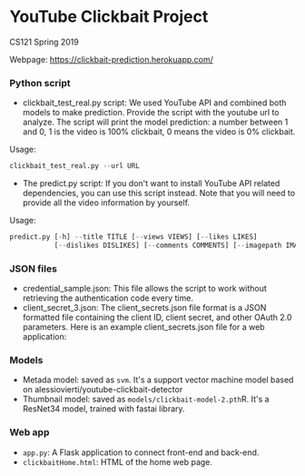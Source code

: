 # YouTube Clickbait Project
CS121 Spring 2019

Webpage: https://clickbait-prediction.herokuapp.com/

### Python script

* clickbait_test_real.py script: We used YouTube API and combined both models to make prediction. Provide the script with the youtube url to analyze. The script will print the model prediction: a number between 1 and 0, 1 is the video is 100% clickbait, 0 means the video is 0% clickbait.

Usage:
```python 
clickbait_test_real.py --url URL
```
* The predict.py script: If you don't want to install YouTube API related dependencies, you can use this script instead. Note that you will need to provide all the video information by yourself.


Usage: 
``` python
predict.py [-h] --title TITLE [--views VIEWS] [--likes LIKES]
           [--dislikes DISLIKES] [--comments COMMENTS] [--imagepath IMAGEPATH]
```


###  JSON files

* credential_sample.json: This file allows the script to work without retrieving the authentication code every time.
* client_secret_3.json: The client_secrets.json file format is a JSON formatted file containing the client ID, client secret, and other OAuth 2.0 parameters. Here is an example client_secrets.json file for a web application:

### Models
* Metada model: saved as `svm`. It's a support vector machine model based on alessiovierti/youtube-clickbait-detector
* Thumbnail model: saved as `models/clickbait-model-2.pth`R. It's a ResNet34 model, trained with fastai library.


### Web app
* `app.py`: A Flask application to connect front-end and back-end.
* `clickbaitHome.html`: HTML of the home web page.
